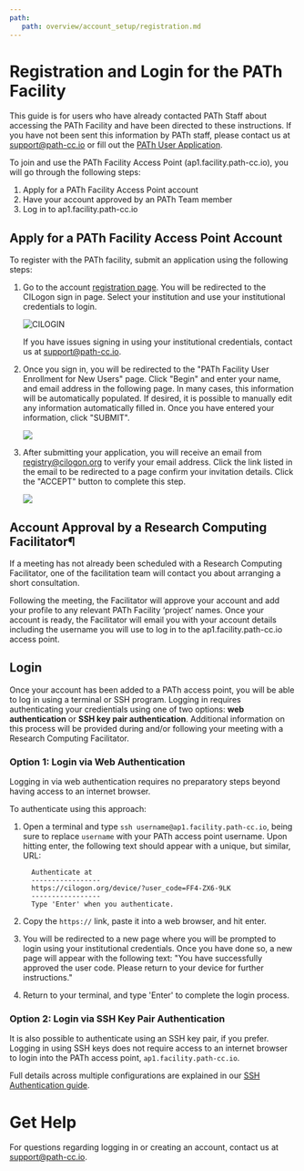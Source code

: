 ```yaml
---
path:
   path: overview/account_setup/registration.md
---
```


# Registration and Login for the PATh Facility

This guide is for users who have already contacted PATh Staff about accessing the 
PATh Facility and have been directed to these instructions. If you have not been 
sent this information by PATh staff, please contact us at support@path-cc.io or 
fill out the [PATh User Application](/application). 

To join and use the PATh Facility Access Point (ap1.facility.path-cc.io), you will go through the following steps:

1. Apply for a PATh Facility Access Point account
1. Have your account approved by an PATh Team member
1. Log in to ap1.facility.path-cc.io

## Apply for a PATh Facility Access Point Account

To register with the PATh facility, submit an application using the following steps:

1. Go to the account [registration page](https://registry.cilogon.org/registry/co_petitions/start/coef:263). You will be redirected to the CILogon sign in page. Select your institution and use your institutional credentials to login.

      ![CILOGIN](../../assets/PATh/registration/cilogon.png)
   
      If you have issues signing in using your institutional credentials, contact us 
at [support@path-cc.io](mailto:support@path-cc.io).


1. Once you sign in, you will be redirected to the "PATh Facility User Enrollment for New Users" page. Click "Begin" and enter your name, and email address in the following page. In many cases, this information will be automatically populated. If desired, it is possible to manually edit any information automatically filled in. Once you have entered your information, click "SUBMIT".

   
      ![](../../assets/PATh/registration/comanage-enrollment-form.png)


1. After submitting your application, you will receive an email from [registry@cilogon.org](mailto:registry@cilogon.org) to verify your email address. Click the link listed in the email to be redirected to a page confirm your invitation details. Click the "ACCEPT" button to complete this step.

   
      ![](../../assets/PATh/registration/comanage-email-verification-form.png)

## Account Approval by a Research Computing Facilitator¶

If a meeting has not already been scheduled with a Research Computing Facilitator, one of the facilitation team will contact you about arranging a short consultation.

Following the meeting, the Facilitator will approve your account and add your profile to any relevant PATh Facility ‘project’ names. Once your account is ready, the Facilitator will email you with your account details including the username you will use to log in to the ap1.facility.path-cc.io access point.  

## Login

Once your account has been added to a PATh access point, you will be able to log in using a terminal or SSH program. Logging in requires authenticating your credientials using one of two options: __web authentication__ or __SSH key pair authentication__. Additional information on this process will be provided during and/or following your meeting with a Research Computing Facilitator.

### Option 1: Login via Web Authentication

Logging in via web authentication requires no preparatory steps beyond having access to an internet browser. 

To authenticate using this approach: 

1. Open a terminal and type `ssh username@ap1.facility.path-cc.io`, being sure to replace `username` with your PATh access point username. Upon hitting enter, the following text should appear with a unique, but similar, URL: 


         Authenticate at
         -----------------
         https://cilogon.org/device/?user_code=FF4-ZX6-9LK
         -----------------
         Type 'Enter' when you authenticate.


2. Copy the `https://` link, paste it into a web browser, and hit enter.  

3. You will be redirected to a new page where you will be prompted to login using your institutional credentials. Once you have done so, a new page will appear with the following text: "You have successfully approved the user code. Please return to your device for further instructions."

4. Return to your terminal, and type 'Enter' to complete the login process. 


### Option 2: Login via SSH Key Pair Authentication

It is also possible to authenticate using an SSH key pair, if you prefer. Logging in using SSH keys does not require access to an internet browser to login into the PATh access point, `ap1.facility.path-cc.io`. 

Full details across multiple configurations are explained in our 
[SSH Authentication guide](../../overview/account_setup/generate-add-sshkey.md).

# Get Help

For questions regarding logging in or creating an account, contact us at  
[support@path-cc.io](mailto:support@path-cc.io).

